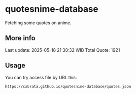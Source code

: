 # quotesnime-database
Fetching some quotes on anime.

## More info
Last update: 2025-05-18 21:30:32 WIB
Total Quote: 1921

## Usage
You can try access file by URL this:
```
https://cabrata.github.io/quotesnime-database/quotes.json
```